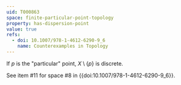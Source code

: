 ```yaml
---
uid: T000863
space: finite-particular-point-topology
property: has-dispersion-point
value: true
refs:
  - doi: 10.1007/978-1-4612-6290-9_6
    name: Counterexamples in Topology
---
```

If $p$ is the "particular" point, $X \setminus \{p\}$ is discrete.

See item #11 for space #8 in {{doi:10.1007/978-1-4612-6290-9_6}}.
